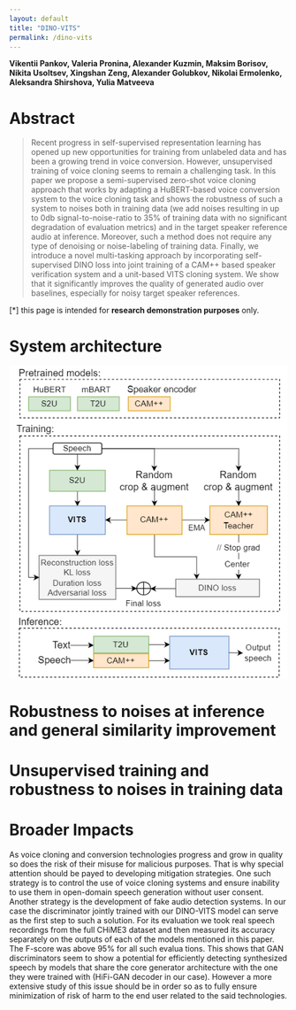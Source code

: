 ```yaml
---
layout: default
title: "DINO-VITS"
permalink: /dino-vits
---
```


<!-- # DINO-VITS: Data-efficient noise-robust zero-shot voice cloning via multi-tasking with self-supervised speaker verification loss -->
**Vikentii Pankov, Valeria Pronina, Alexander Kuzmin, Maksim Borisov, Nikita Usoltsev, Xingshan Zeng, Alexander Golubkov, Nikolai Ermolenko, Aleksandra Shirshova, Yulia Matveeva** 

# Abstract
> Recent progress in self-supervised representation learning has opened up new opportunities for training from unlabeled data and has been a growing trend in voice conversion. However, unsupervised training of voice cloning seems to remain a challenging task. In this paper we propose a semi-supervised zero-shot voice cloning approach that works by adapting a HuBERT-based voice conversion system to the voice cloning task and shows the robustness of such a system to noises both in training data (we add noises resulting in up to 0db signal-to-noise-ratio to 35% of training data with no significant degradation of evaluation metrics) and in the target speaker reference audio at inference. Moreover, such a method does not require any type of denoising or noise-labeling of training data. Finally, we introduce a novel multi-tasking approach by incorporating self-supervised DINO loss into joint training of a CAM++ based speaker verification system and a unit-based VITS cloning system. We show that it significantly improves the quality of generated audio over baselines, especially for noisy target speaker references.


[*] this page is intended for **research demonstration purposes** only.


# System architecture

<center><p><img src="./images/dino_VITS.png" width="560"></p></center>


# Robustness to noises at inference and general similarity improvement

<object type="text/html" data="demopage_icassp2024_refnoise_subset.html" width="800" height="600"  ></object>

# Unsupervised training and robustness to noises in training data 
<object type="text/html" data="demopage_icassp2024_corrunits_subset.html" width="800" height="600"  ></object>


# Broader Impacts

As voice cloning and conversion technologies progress and
grow in quality so does the risk of their misuse for malicious
purposes. That is why special attention should be payed to
developing mitigation strategies. One such strategy is to control the
 use of voice cloning systems and ensure inability to
use them in open-domain speech generation without user consent.
 Another strategy is the development of fake audio detection
 systems. In our case the discriminator jointly trained with
our DINO-VITS model can serve as the first step to such a solution.
 For its evaluation we took real speech recordings from
the full CHiME3 dataset and then measured its accuracy
separately on the outputs of each of the models mentioned in
this paper. The F-score was above 95% for all such evalua
tions. This shows that GAN discriminators seem to show a
potential for efficiently detecting synthesized speech by models that share 
the core generator architecture with the one they
were trained with (HiFi-GAN decoder in our case). However
a more extensive study of this issue should be in order so as
to fully ensure minimization of risk of harm to the end user
related to the said technologies.

